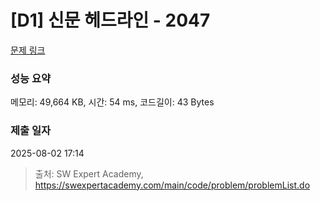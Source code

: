 # [D1] 신문 헤드라인 - 2047 

[문제 링크](https://swexpertacademy.com/main/code/problem/problemDetail.do?contestProbId=AV5QKsLaAy0DFAUq) 

### 성능 요약

메모리: 49,664 KB, 시간: 54 ms, 코드길이: 43 Bytes

### 제출 일자

2025-08-02 17:14



> 출처: SW Expert Academy, https://swexpertacademy.com/main/code/problem/problemList.do